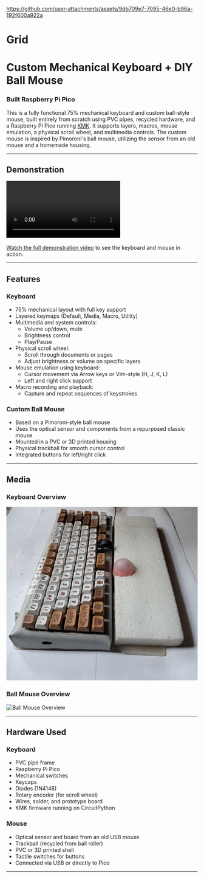 

https://github.com/user-attachments/assets/9db709e7-7095-46e0-b96a-192f600a922a

# Grid
# Custom Mechanical Keyboard + DIY Ball Mouse  
### Built Raspberry Pi Pico

This is a fully functional 75% mechanical keyboard and custom ball-style mouse, built entirely from scratch using PVC pipes, recycled hardware, and a Raspberry Pi Pico running [KMK](https://github.com/KMKfw/kmk_firmware). It supports layers, macros, mouse emulation, a physical scroll wheel, and multimedia controls. The custom mouse is inspired by Pimoroni's ball mouse, utilizing the sensor from an old mouse and a homemade housing.

---

## Demonstration

![Scroll Demo](media/outputaa.mp4)  

[Watch the full demonstration video](media/scoll.gif) to see the keyboard and mouse in action.

---

## Features

### Keyboard

- 75% mechanical layout with full key support
- Layered keymaps (Default, Media, Macro, Utility)
- Multimedia and system controls:
  - Volume up/down, mute
  - Brightness control
  - Play/Pause
- Physical scroll wheel:
  - Scroll through documents or pages
  - Adjust brightness or volume on specific layers
- Mouse emulation using keyboard:
  - Cursor movement via Arrow keys or Vim-style (H, J, K, L)
  - Left and right click support
- Macro recording and playback:
  - Capture and repeat sequences of keystrokes

### Custom Ball Mouse

- Based on a Pimoroni-style ball mouse
- Uses the optical sensor and components from a repurposed classic mouse
- Mounted in a PVC or 3D printed housing
- Physical trackball for smooth cursor control
- Integrated buttons for left/right click

---

## Media

### Keyboard Overview
![Keyboard Overview](media/keyboard.jpg)

### Ball Mouse Overview
![Ball Mouse Overview](media/mouse.gif)

---

## Hardware Used

### Keyboard

- PVC pipe frame
- Raspberry Pi Pico
- Mechanical switches
- Keycaps
- Diodes (1N4148)
- Rotary encoder (for scroll wheel)
- Wires, solder, and prototype board
- KMK firmware running on CircuitPython

### Mouse

- Optical sensor and board from an old USB mouse
- Trackball (recycled from ball roller)
- PVC or 3D printed shell
- Tactile switches for buttons
- Connected via USB or directly to Pico
----

